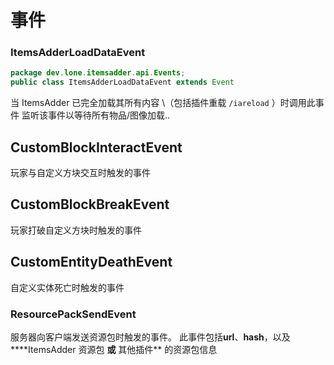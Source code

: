 # 事件

### ItemsAdderLoadDataEvent

```java
package dev.lone.itemsadder.api.Events;
public class ItemsAdderLoadDataEvent extends Event
```

当 ItemsAdder 已完全加载其所有内容 \（包括插件重载 `/iareload` ）时调用此事件 监听该事件以等待所有物品/图像加载..

## CustomBlockInteractEvent

玩家与自定义方块交互时触发的事件

## CustomBlockBreakEvent

玩家打破自定义方块时触发的事件

## CustomEntityDeathEvent

自定义实体死亡时触发的事件

### ResourcePackSendEvent

服务器向客户端发送资源包时触发的事件。 此事件包括**url**、**hash**，以及 ****ItemsAdder 资源包 **或** 其他插件\*\* 的资源包信息

